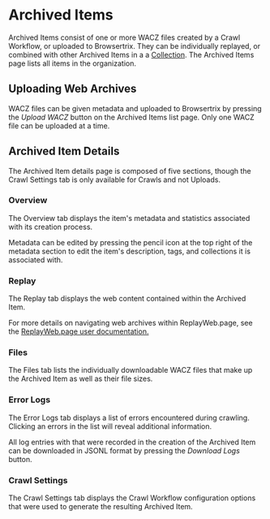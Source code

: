 # Archived Items

Archived Items consist of one or more WACZ files created by a Crawl Workflow, or uploaded to Browsertrix. They can be individually replayed, or combined with other Archived Items in a a [Collection](collections.md).  The Archived Items page lists all items in the organization.

## Uploading Web Archives

WACZ files can be given metadata and uploaded to Browsertrix by pressing the _Upload WACZ_ button on the Archived Items list page. Only one WACZ file can be uploaded at a time.

## Archived Item Details

The Archived Item details page is composed of five sections, though the Crawl Settings tab is only available for Crawls and not Uploads.

### Overview

The Overview tab displays the item's metadata and statistics associated with its creation process.

Metadata can be edited by pressing the pencil icon at the top right of the metadata section to edit the item's description, tags, and collections it is associated with.

### Replay

The Replay tab displays the web content contained within the Archived Item.

For more details on navigating web archives within ReplayWeb.page, see the [ReplayWeb.page user documentation.](https://replayweb.page/docs/exploring)

### Files

The Files tab lists the individually downloadable WACZ files that make up the Archived Item as well as their file sizes.

### Error Logs

The Error Logs tab displays a list of errors encountered during crawling. Clicking an errors in the list will reveal additional information.

All log entries with that were recorded in the creation of the Archived Item can be downloaded in JSONL format by pressing the _Download Logs_ button.

### Crawl Settings

The Crawl Settings tab displays the Crawl Workflow configuration options that were used to generate the resulting Archived Item.
